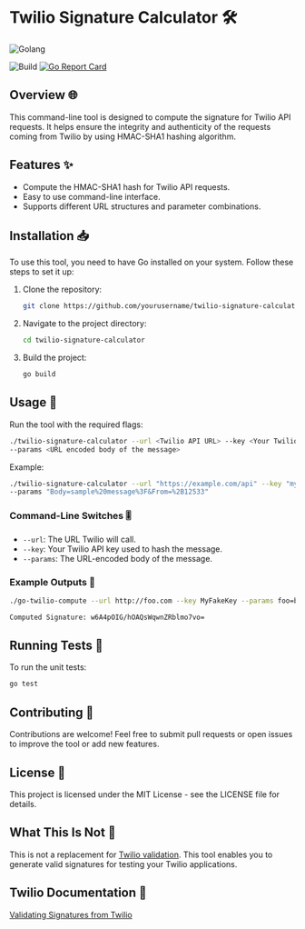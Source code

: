 # Twilio Signature Calculator 🛠️

![Golang](https://img.shields.io/badge/Go-00add8.svg?labelColor=171e21&style=for-the-badge&logo=go)

![Build](https://github.com/kmesiab/go-twilio-compute/actions/workflows/go.yml/badge.svg)
[![Go Report Card](https://goreportcard.com/badge/github.com/kmesiab/go-twilio-compute)](https://goreportcard.com/report/github.com/kmesiab/go-twilio-compute)

## Overview 🌐

This command-line tool is designed to compute the signature for Twilio API
requests. It helps ensure the integrity and authenticity of the requests
coming from Twilio by using HMAC-SHA1 hashing algorithm.

## Features ✨

- Compute the HMAC-SHA1 hash for Twilio API requests.
- Easy to use command-line interface.
- Supports different URL structures and parameter combinations.

## Installation 📥

To use this tool, you need to have Go installed on your system. Follow these
steps to set it up:

1. Clone the repository:

   ```bash
   git clone https://github.com/yourusername/twilio-signature-calculator.git
   ```

2. Navigate to the project directory:

   ```bash
   cd twilio-signature-calculator
   ```

3. Build the project:

   ```bash
   go build
   ```

## Usage 🚀

Run the tool with the required flags:

```bash
./twilio-signature-calculator --url <Twilio API URL> --key <Your Twilio API Key>
--params <URL encoded body of the message>
```

Example:

```bash
./twilio-signature-calculator --url "https://example.com/api" --key "mysecretkey"
--params "Body=sample%20message%3F&From=%2B12533"
```

### Command-Line Switches 🎚️

- `--url`: The URL Twilio will call.
- `--key`: Your Twilio API key used to hash the message.
- `--params`: The URL-encoded body of the message.

### Example Outputs 📝

```bash
./go-twilio-compute --url http://foo.com --key MyFakeKey --params foo=bar

Computed Signature: w6A4pOIG/hOAQsWqwnZRblmo7vo=
```

## Running Tests 🧪

To run the unit tests:

```bash
go test
```

## Contributing 🤝

Contributions are welcome! Feel free to submit pull requests or open issues
to improve the tool or add new features.

## License 📜

This project is licensed under the MIT License - see the LICENSE file for
details.

## What This Is Not 🚫

This is not a replacement for
[Twilio validation](https://www.twilio.com/docs/usage/webhooks/webhooks-security#validating-signatures-from-twilio).
This tool enables you to generate valid signatures for testing your Twilio applications.

## Twilio Documentation 🔗

[Validating Signatures from Twilio](https://www.twilio.com/docs/usage/webhooks/webhooks-security#validating-signatures-from-twilio)
